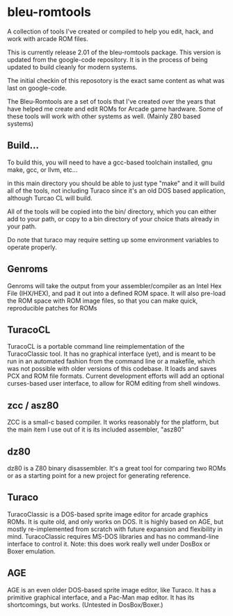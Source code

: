 # bleu-romtools

A collection of tools I've created or compiled to help you edit,
hack, and work with arcade ROM files.

This is currently release 2.01 of the bleu-romtools package.  This
version is updated from the google-code repository.  It is in the 
process of being updated to build cleanly for modern systems.

The initial checkin of this reposotory is the exact same content as
what was last on google-code.

The Bleu-Romtools are a set of tools that I've created over the
years that have helped me create and edit ROMs for Arcade game
hardware. Some of these tools will work with other systems as well.
(Mainly Z80 based systems)

## Build...

To build this, you will need to have a gcc-based toolchain installed,
gnu make, gcc, or llvm, etc... 

in this main directory you should be able to just type "make" and it
will build all of the tools, not including Turaco since it's an old DOS
based application, although Turcao CL will build. 

All of the tools will be copied into the bin/ directory, which you can
either add to your path, or copy to a bin directory of your choice thats
already in your path.

Do note that turaco may require setting up some environment variables
to operate properly.


## Genroms

Genroms will take the output from your assembler/compiler as an
Intel Hex File (IHX/HEX), and pad it out into a defined ROM space.
It will also pre-load the ROM space with ROM image files, so that
you can make quick, reproducible patches for ROMs

## TuracoCL

TuracoCL is a portable command line reimplementation of the
TuracoClassic tool. It has no graphical interface (yet), and is
meant to be run in an automated fashion from the command line or a
makefile, which was not possible with older versions of this codebase.
It loads and saves PCX and ROM file formats. Current development
efforts will add an optional curses-based user interface, to allow
for ROM editing from shell windows.

## zcc / asz80

ZCC is a small-c based compiler. It works reasonably for the platform,
but the main item I use out of it is its included assembler, "asz80"

## dz80

dz80 is a Z80 binary disassembler.  It's a great tool for comparing
two ROMs or as a starting point for a new project for generating
reference.

## Turaco

TuracoClassic is a DOS-based sprite image editor for arcade graphics
ROMs. It is quite old, and only works on DOS. It is highly based
on AGE, but mostly re-implemented from scratch with future expansion
and flexibility in mind. TuracoClassic requires MS-DOS libraries
and has no command-line interface to control it. Note: this does
work really well under DosBox or Boxer emulation.

## AGE

AGE is an even older DOS-based sprite image editor, like Turaco.
It has a primitive graphical interface, and a Pac-Man map editor.
It has its shortcomings, but works. (Untested in DosBox/Boxer.)
